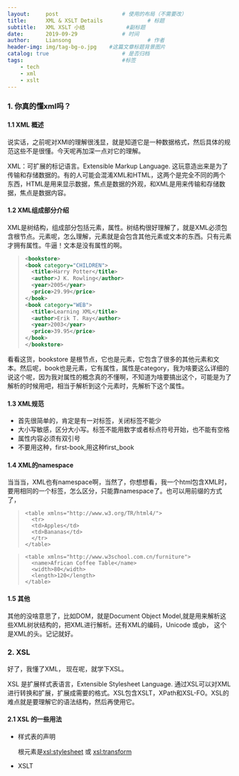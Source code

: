 ```yaml
---
layout:     post   				    # 使用的布局（不需要改）
title:      XML & XSLT Details 				# 标题
subtitle:   XML XSLT 小结             #副标题
date:       2019-09-29 				# 时间
author:     Liansong 						# 作者
header-img: img/tag-bg-o.jpg 	#这篇文章标题背景图片
catalog: true 						# 是否归档
tags:								#标签
    - tech
    - xml
    - xslt
---
```


### 1. 你真的懂xml吗？

#### 1.1 XML 概述

说实话，之前呢对XMl的理解很浅显，就是知道它是一种数据格式，然后具体的规范这些不是很懂。今天呢再加深一点对它的理解。

XML：可扩展的标记语言。Extensible Markup Language. 这玩意造出来是为了传输和存储数据的。有的人可能会混淆XML和HTML，这两个是完全不同的两个东西，HTML是用来显示数据，焦点是数据的外观，和XML是用来传输和存储数据，焦点是数据内容。

#### 1.2 XML组成部分介绍

XML是树结构，组成部分包括元素，属性。树结构很好理解了，就是XML必须包含根节点。元素呢，怎么理解，元素就是会包含其他元素或文本的东西。只有元素才拥有属性。牛逼！文本是没有属性的啊。

> ```xml
> <bookstore>
> <book category="CHILDREN">
>   <title>Harry Potter</title> 
>   <author>J K. Rowling</author> 
>   <year>2005</year> 
>   <price>29.99</price> 
> </book>
> <book category="WEB">
>   <title>Learning XML</title> 
>   <author>Erik T. Ray</author> 
>   <year>2003</year> 
>   <price>39.95</price> 
> </book>
> </bookstore> 
> ```

看看这货，bookstore 是根节点，它也是元素，它包含了很多的其他元素和文本。然后呢，book也是元素，它有属性，属性是category，我为啥要这么详细的说这个呢，因为我对属性的概念真的不懂啊，不知道为啥要搞出这个，可能是为了解析的时候用吧，相当于解析到这个元素时，先解析下这个属性。

#### 1.3 XML规范

- 首先很简单的，肯定是有一对标签，关闭标签不能少
- 大小写敏感，区分大小写。标签不能用数字或者标点符号开始，也不能有空格
- 属性内容必须有双引号
- 不要用这种，first-book,用这种first_book

#### 1.4 XML的namespace

当当当，XML也有namespace啊，当然了，你想想看，我一个html包含XML时，要用相同的一个标签，怎么区分，只能靠namespace了。也可以用前缀的方式了，

>```
><table xmlns="http://www.w3.org/TR/html4/">
>   <tr>
>   <td>Apples</td>
>   <td>Bananas</td>
>   </tr>
></table>
>```



>```
><table xmlns="http://www.w3school.com.cn/furniture">
>   <name>African Coffee Table</name>
>   <width>80</width>
>   <length>120</length>
></table>
>```



#### 1.5 其他

其他的没啥意思了，比如DOM，就是Document Object Model,就是用来解析这些XML树状结构的，把XML进行解析。还有XML的编码，Unicode 或gb，<?xml version="1.0" encoding="ISO-8859-1"?> 这个是XML的头。记记就好。



### 2. XSL

好了，我懂了XML， 现在呢，就学下XSL。

XSL 是扩展样式表语言，Extensible Stylesheet Language. 通过XSL可以对XML进行转换和扩展，扩展成需要的格式。XSL包含XSLT，XPath和XSL-FO。XSL的难点就是要理解它的语法结构，然后再使用它。

#### 2.1 XSL 的一些用法

- 样式表的声明

  根元素是<xsl:stylesheet> 或 <xsl:transform>

  

- XSLT <template> 的使用

  这个是用来构建模板。什么意思呢，就是先用match 功能match 到原始的xml中的节点，然后把这部分节点改写成template 形式。

  >```
  ><?xml version="1.0" encoding="ISO-8859-1"?>
  ><catalog>
  >  <cd>
  >    <title>Empire Burlesque</title>
  >    <artist>Bob Dylan</artist>
  >    <country>USA</country>
  >    <company>Columbia</company>
  >    <price>10.90</price>
  >    <year>1985</year>
  >  </cd>
  ></catalog>
  >```
  >
  >这个是转换前的xml，现在需要转换。
  >
  >```
  ><?xml version="1.0" encoding="ISO-8859-1"?>
  >
  ><xsl:stylesheet version="1.0" xmlns:xsl="http://www.w3.org/1999/XSL/Transform">
  >
  ><xsl:template match="/">
  >  <html>
  >  <body>
  >    <h2>My CD Collection</h2>
  >    <table border="1">
  >    <tr bgcolor="#9acd32">
  >      <th align="left">Title</th>
  >      <th align="left">Artist</th>
  >    </tr>
  >    <xsl:for-each select="catalog/cd">
  >    <tr>
  >      <td><xsl:value-of select="title"/></td>
  >      <td><xsl:value-of select="artist"/></td>
  >    </tr>
  >    </xsl:for-each>
  >    </table>
  >  </body>
  >  </html>
  ></xsl:template>
  >
  ></xsl:stylesheet>
  >
  >```

  看这个，通过这个xsl的template 来进行转换了。它是match的根节点，然	后把match到的根节点根据template 模版进行显示。

  

- xsl value-of 元素

  怎么对标签里的东西进行取值呢，这个就用到了<xsl:value-of>, 咋用呢，看这个例子就知道了。

  >```xml
  ><?xml version="1.0" encoding="ISO-8859-1"?>
  ><xsl:stylesheet version="1.0"
  >xmlns:xsl="http://www.w3.org/1999/XSL/Transform">
  >
  ><xsl:template match="/">
  > <html>
  > <body>
  >   <h2>My CD Collection</h2>
  >   <table border="1">
  >     <tr bgcolor="#9acd32">
  >       <th>Title</th>
  >       <th>Artist</th>
  >     </tr>
  >     <tr>
  >      <td><xsl:value-of select="catalog/cd/title"/></td>
  >      <td><xsl:value-of select="catalog/cd/artist"/></td>
  >     </tr>
  >   </table>
  > </body>
  > </html>
  ></xsl:template>
  >
  ></xsl:stylesheet>
  >```

  相当于，用select 函数来对xml里的数据进行取值，然后把转换的结果送到	输出流中。

  

- xml apply 

  说实话，这个真的有点绕，但是慢慢的又有点想明白了，发明这玩意，貌似是解决这种情况，就是xml中有循环嵌套的，用apply这个把每个循环体都搞出来。可以看看例子。

  >```
  ><?xml version="1.0" encoding="ISO-8859-1"?>
  ><xsl:stylesheet version="1.0"
  >xmlns:xsl="http://www.w3.org/1999/XSL/Transform">
  >
  ><xsl:template match="/">
  ><html>
  ><body>
  ><h2>My CD Collection</h2> 
  ><xsl:apply-templates/> 
  ></body>
  ></html>
  ></xsl:template>
  >
  ><xsl:template match="cd">
  ><p>
  ><xsl:apply-templates select="title"/> 
  ><xsl:apply-templates select="artist"/>
  ></p>
  ></xsl:template>
  >
  ><xsl:template match="title">
  >Title: <span style="color:#ff0000">
  ><xsl:value-of select="."/></span>
  ><br />
  ></xsl:template>
  >
  ><xsl:template match="artist">
  >Artist: <span style="color:#00ff00">
  ><xsl:value-of select="."/></span>
  ><br />
  ></xsl:template>
  >
  ></xsl:stylesheet>
  >```

  ​	看看这个，就是用的apply来进行把所有的子节点取出来。说真的，我还是有点没太理解。

  

- xsl call-templates

  这个其实很好理解，就是相当于一个函数模块的调用。















